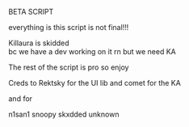 BETA SCRIPT 


everything is this script is not final!!!




Killaura is skidded  
bc we have a dev working on it rn but we need KA 

The rest of the script is pro so enjoy


Creds to Rektsky for the UI lib
and comet for the KA 

and for 

n1san1 
snoopy
skxdded
unknown


